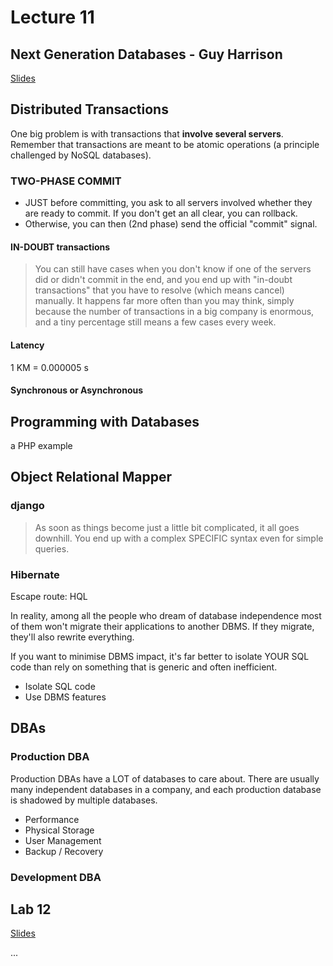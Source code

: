 # Lecture 11

## Next Generation Databases - Guy Harrison

[Slides](lecture11/Guy_Harrison_Next_Generation_Databases.pdf)

## Distributed Transactions

One big problem is with transactions that **involve several servers**. Remember that transactions are meant to be atomic operations (a principle challenged by NoSQL databases).

### TWO-PHASE COMMIT

- JUST before committing, you ask to all servers involved whether they are ready to commit. If you don't get an all clear, you can rollback.
- Otherwise, you can then (2nd phase) send the official "commit" signal.

#### IN-DOUBT transactions

> You can still have cases when you don't know if one of the servers did or didn't commit in the end, and you end up with "in-doubt transactions" that you have to resolve (which means cancel) manually. It happens far more often than you may think, simply because the number of transactions in a big company is enormous, and a tiny percentage still means a few cases every week.

#### Latency

1 KM = 0.000005 s

#### Synchronous or Asynchronous

## Programming with Databases

a PHP example

## Object Relational Mapper

### django

> As soon as things become just a little bit complicated, it all goes downhill. You end up with a complex SPECIFIC syntax even for simple queries.

### Hibernate

Escape route: HQL

In reality, among all the people who dream of database independence most of them won't migrate their applications to another DBMS. If they migrate, they'll also rewrite everything.

If you want to minimise DBMS impact, it's far better to isolate YOUR SQL code than rely on something that is generic and often inefficient.

- Isolate SQL code
- Use DBMS features

## DBAs

### Production DBA

Production DBAs have a LOT of databases to care about. There are usually many independent databases in a company, and each production database is shadowed by multiple databases.

- Performance
- Physical Storage
- User Management
- Backup / Recovery

### Development DBA

## Lab 12

[Slides](lecture11/LAB12_storage.pdf)





...
